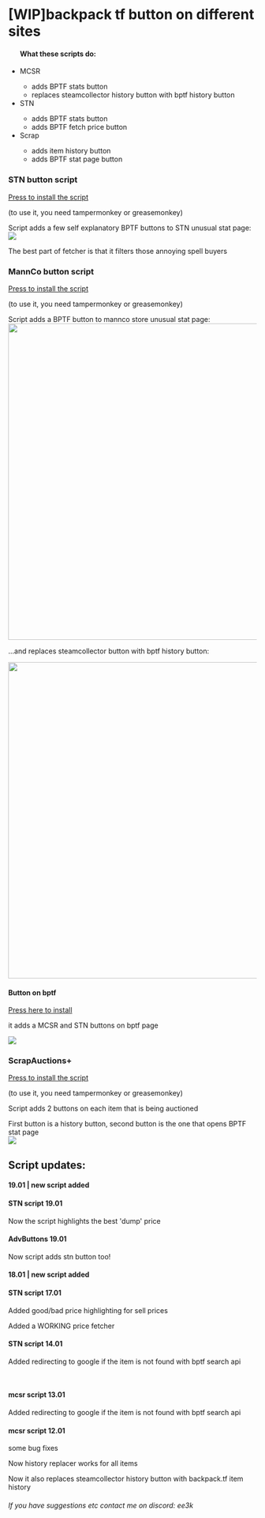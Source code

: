 <h1>[WIP]backpack tf button on different sites</h1>
<ul><h4>What these scripts do:</h4>
    <li>MCSR</li>
      <ul><li>adds BPTF stats button</li>
      <li>replaces steamcollector history button with bptf history button</li></ul>
    <li>STN</li>
      <ul><li>adds BPTF stats button</li>
        <li>adds BPTF fetch price button</li>
      </ul>
    <li>Scrap</li>
        <ul><li>adds item history button</li>
        <li>adds BPTF stat page button</li>
        </ul>
  </ul>
 
<h3>STN button script</h3>
<a href = 'https://github.com/yaboieeek/BPTF-button-on-different-sites/raw/refs/heads/main/buttonadderultimate.user.js'>Press to install the script</a>
<p>(to use it, you need tampermonkey or greasemonkey)</p>
Script adds a few self explanatory BPTF buttons to STN unusual stat page:
<img src = 'https://github.com/user-attachments/assets/17a9c5d5-c5a3-4c82-8f2d-39ff33197fc6'>
<p>The best part of fetcher is that it filters those annoying spell buyers</p>
<h3>MannCo button script</h3>
<a href = 'https://github.com/yaboieeek/BPTF-button-on-different-sites/raw/refs/heads/main/buttonadderMANNCO.user.js'>Press to install the script</a>
<p>(to use it, you need tampermonkey or greasemonkey)</p>
Script adds a BPTF button to mannco store unusual stat page: 
<img src = 'https://imgur.com/vqxoJ1i.png' style = 'width: 40rem'>
<p>...and replaces steamcollector button with bptf history button:</p>
<img src = 'https://imgur.com/36weB8J.png' style = 'width: 40rem'>
<h4>Button on bptf</h4>
<a href = 'https://github.com/yaboieeek/BPTF-button-on-different-sites/raw/refs/heads/main/AdvancedLinksOnBPTF.user.js'>Press here to install</a>
<p>it adds a MCSR and STN buttons on bptf page</p>
<img src = 'https://github.com/user-attachments/assets/f06d9d17-84b6-4434-aefa-6c2d232e954a'>

<h3>ScrapAuctions+</h3>
<a href = 'https://github.com/yaboieeek/BPTF-button-on-different-sites/raw/refs/heads/main/ScrapAuctionsPlus.user.js'>Press to install the script</a>
<p>(to use it, you need tampermonkey or greasemonkey)</p>
<p>Script adds 2 buttons on each item that is being auctioned</p>
First button is a history button, second button is the one that opens BPTF stat page
<br>
<img src = 'https://github.com/user-attachments/assets/8bd5d596-2427-41f5-8081-c7ae93245dbc'> 

<h2>Script updates:</h2>

<h4><b>19.01 | new script added</b></h4>

<h4>STN script 19.01</h4>
<p>Now the script highlights the best 'dump' price</p>

<h4>AdvButtons 19.01</h4>
<p>Now script adds stn button too!</p>

<h4><b>18.01 | new script added</b></h3>

<h4>STN script 17.01</h4>
<p>Added good/bad price highlighting for sell prices</p>
<p>Added a WORKING price fetcher</p>
<h4>STN script 14.01</h4>
<p>Added redirecting to google if the item is not found with bptf search api</p>
<br>
<h4>mcsr script 13.01</h4>
<p>Added redirecting to google if the item is not found with bptf search api</p>
<h4>mcsr script 12.01</h4>
<p> some bug fixes</p>
<p>Now history replacer works for all items</p>
<p>Now it also replaces steamcollector history button with backpack.tf item history</p>


<h6>If you have suggestions etc contact me on discord: ee3k</h6>
